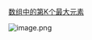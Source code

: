 [数组中的第K个最大元素](https://leetcode-cn.com/problems/kth-largest-element-in-an-array/)

![image.png](https://i.loli.net/2020/06/29/y5rSj7cZEX2YQKa.png)